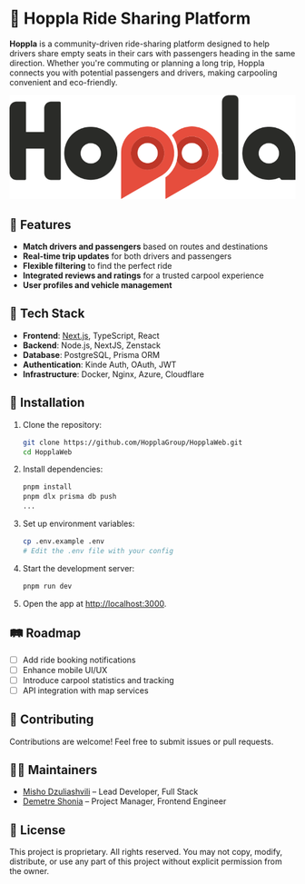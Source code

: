 # 🚗 Hoppla Ride Sharing Platform

**Hoppla** is a community-driven ride-sharing platform designed to help drivers share empty seats in their cars with passengers heading in the same direction. Whether you're commuting or planning a long trip, Hoppla connects you with potential passengers and drivers, making carpooling convenient and eco-friendly.

![Hoppla Logo](./logo.png)

## 🌟 Features

-   **Match drivers and passengers** based on routes and destinations
-   **Real-time trip updates** for both drivers and passengers
-   **Flexible filtering** to find the perfect ride
-   **Integrated reviews and ratings** for a trusted carpool experience
-   **User profiles and vehicle management**

## 🚀 Tech Stack

-   **Frontend**: [Next.js](https://nextjs.org/), TypeScript, React
-   **Backend**: Node.js, NextJS, Zenstack
-   **Database**: PostgreSQL, Prisma ORM
-   **Authentication**: Kinde Auth, OAuth, JWT
-   **Infrastructure**: Docker, Nginx, Azure, Cloudflare

## 🔧 Installation

1. Clone the repository:

    ```bash
    git clone https://github.com/HopplaGroup/HopplaWeb.git
    cd HopplaWeb
    ```

2. Install dependencies:

    ```bash
    pnpm install
    pnpm dlx prisma db push
    ...
    ```

3. Set up environment variables:

    ```bash
    cp .env.example .env
    # Edit the .env file with your config
    ```

4. Start the development server:

    ```bash
    pnpm run dev
    ```

5. Open the app at [http://localhost:3000](http://localhost:3000).


## 🛤 Roadmap

-   [ ] Add ride booking notifications
-   [ ] Enhance mobile UI/UX
-   [ ] Introduce carpool statistics and tracking
-   [ ] API integration with map services

## 🤝 Contributing

Contributions are welcome! Feel free to submit issues or pull requests.

 <!-- Check out our [contributing guide](link-to-contributing.md). -->

## 🧑‍💻 Maintainers

-   [Misho Dzuliashvili](https://github.com/mishodzuliashvili) – Lead Developer, Full Stack
-   [Demetre Shonia](https://github.com/DemetreShonia) – Project Manager, Frontend Engineer

## 📝 License

This project is proprietary. All rights reserved. You may not copy, modify, distribute, or use any part of this project without explicit permission from the owner.
